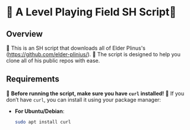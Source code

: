 # 🐍 A Level Playing Field SH Script🐍

## Overview

🐍 This is an SH script that downloads all of Elder Plinus's (https://github.com/elder-plinius/). 🐍 The script is designed to help you clone all of his public repos with ease.

## Requirements

🐍 **Before running the script, make sure you have `curl` installed!** 🐍 If you don’t have `curl`, you can install it using your package manager:

- **For Ubuntu/Debian**:
  ```bash
  sudo apt install curl

